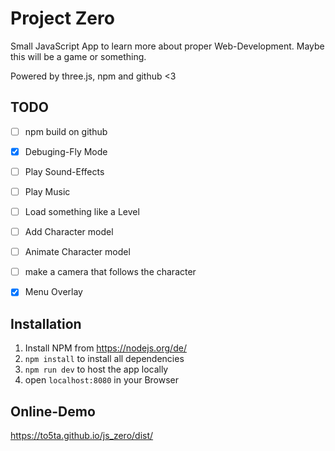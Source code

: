 # Project Zero

Small JavaScript App to learn more about proper Web-Development. Maybe this will be a game or something.

Powered by three.js, npm and github <3

## TODO

- [ ] npm build on github
- [x] Debuging-Fly Mode
- [ ] Play Sound-Effects
- [ ] Play Music
- [ ] Load something like a Level
- [ ] Add Character model
- [ ] Animate Character model
- [ ] make a camera that follows the character
- [x] Menu Overlay


## Installation

1. Install NPM from https://nodejs.org/de/
2. `npm install` to install all dependencies
3. `npm run dev` to host the app locally
4. open `localhost:8080` in your Browser

## Online-Demo

https://to5ta.github.io/js_zero/dist/
